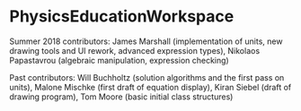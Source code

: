 # PhysicsEducationWorkspace

Summer 2018 contributors: James Marshall (implementation of units, new drawing tools and UI rework, advanced expression types), Nikolaos Papastavrou (algebraic manipulation, expression checking)

Past contributors: Will Buchholtz (solution algorithms and the first pass on units), Malone Mischke (first draft of equation display), Kiran Siebel (draft of drawing program), Tom Moore (basic initial class structures)
